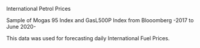 International Petrol Prices 

Sample of Mogas 95 Index and GasL500P Index from Blooomberg -2017 to June 2020-

This data was used for forecasting daily International Fuel Prices. 

